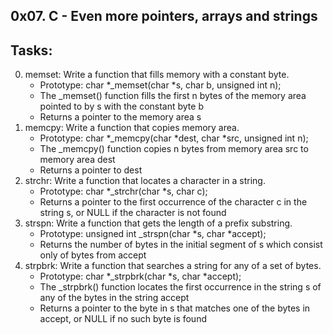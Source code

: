 0x07. C - Even more pointers, arrays and strings
---------------------------------------------------
## Tasks:
0. memset: Write a function that fills memory with a constant byte.
	* Prototype: char *_memset(char *s, char b, unsigned int n);
	* The _memset() function fills the first n bytes of the memory area pointed to by s with the constant byte b
	* Returns a pointer to the memory area s
1. memcpy: Write a function that copies memory area.
	* Prototype: char *_memcpy(char *dest, char *src, unsigned int n);
	* The _memcpy() function copies n bytes from memory area src to memory area dest
	* Returns a pointer to dest
2. strchr: Write a function that locates a character in a string.
	* Prototype: char *_strchr(char *s, char c);
	* Returns a pointer to the first occurrence of the character c in the string s, or NULL if the character is not found
3. strspn: Write a function that gets the length of a prefix substring.
	* Prototype: unsigned int _strspn(char *s, char *accept);
	* Returns the number of bytes in the initial segment of s which consist only of bytes from accept
4. strpbrk: Write a function that searches a string for any of a set of bytes.
	* Prototype: char *_strpbrk(char *s, char *accept);
	* The _strpbrk() function locates the first occurrence in the string s of any of the bytes in the string accept
	* Returns a pointer to the byte in s that matches one of the bytes in accept, or NULL if no such byte is found

